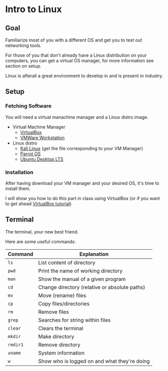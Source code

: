 # Intro to Linux

## Goal
Familiarize most of you with a different OS and get you to test out networking tools.

For those of you that don't already have a Linux distribution on your computers, you can get a virtual OS manager, for more information see section on setup.

Linux is afterall a great environment to develop in and is present in industry.

## Setup

### Fetching Software
You will need a virtual manachine manager and a Linux distro image.

- Virtual Machine Manager
    * [VirtualBox](https://www.virtualbox.org/wiki/Downloads)
    * [VMWare Workstation](https://www.vmware.com/ca/products/workstation-player/workstation-player-evaluation.html)
- Linux distro
    * [Kali Linux](https://www.offensive-security.com/kali-linux-vm-vmware-virtualbox-image-download) (get the file corresponding to your VM Manager)
    * [Parrot OS](https://parrotlinux.org/download-home.php)
    * [Ubuntu Desktop LTS](https://ubuntu.com/download/desktop/thank-you?version=18.04.3&architecture=amd64)


### Installation 
After having download your VM manager and your desired OS, it's time to install them.

I will show you how to do this part in class using VirtualBox (or if you want to get ahead [VirtualBox tutorial](https://blog.storagecraft.com/the-dead-simple-guide-to-installing-a-linux-virtual-machine-on-windows/))

## Terminal
The terminal, your new best friend.

Here are some useful commands:

| Command  | Explanation                                   |
|----------|-----------------------------------------------|
| `ls`     | List content of directory                     |
| `pwd`    | Print the name of working directory           |
| `man`    | Show the manual of a given program            |
| `cd`     | Change directory (relative or absolute paths) |
| `mv`     | Move (rename) files                           |
| `cp`     | Copy files/directories                        |
| `rm`     | Remove files                                  |
| `grep`   | Searches for string within files              |
| `clear`  | Clears the terminal                           |
| `mkdir`  | Make directory                                |
| `rmdir1` | Remove directory                              |
| `uname`  | System information                            |
| `w`      | Show who is logged on and what they're doing  |

